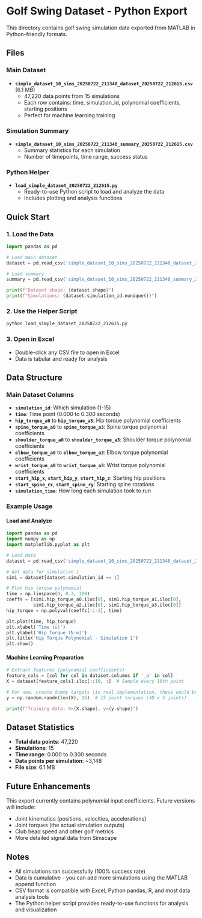 # Golf Swing Dataset - Python Export

This directory contains golf swing simulation data exported from MATLAB in Python-friendly formats.

## Files

### Main Dataset
- **`simple_dataset_10_sims_20250722_211348_dataset_20250722_212615.csv`** (6.1 MB)
  - 47,220 data points from 15 simulations
  - Each row contains: time, simulation_id, polynomial coefficients, starting positions
  - Perfect for machine learning training

### Simulation Summary
- **`simple_dataset_10_sims_20250722_211348_summary_20250722_212615.csv`**
  - Summary statistics for each simulation
  - Number of timepoints, time range, success status

### Python Helper
- **`load_simple_dataset_20250722_212615.py`**
  - Ready-to-use Python script to load and analyze the data
  - Includes plotting and analysis functions

## Quick Start

### 1. Load the Data
```python
import pandas as pd

# Load main dataset
dataset = pd.read_csv('simple_dataset_10_sims_20250722_211348_dataset_20250722_212615.csv')

# Load summary
summary = pd.read_csv('simple_dataset_10_sims_20250722_211348_summary_20250722_212615.csv')

print(f"Dataset shape: {dataset.shape}")
print(f"Simulations: {dataset.simulation_id.nunique()}")
```

### 2. Use the Helper Script
```bash
python load_simple_dataset_20250722_212615.py
```

### 3. Open in Excel
- Double-click any CSV file to open in Excel
- Data is tabular and ready for analysis

## Data Structure

### Main Dataset Columns
- **`simulation_id`**: Which simulation (1-15)
- **`time`**: Time point (0.000 to 0.300 seconds)
- **`hip_torque_a0`** to **`hip_torque_a3`**: Hip torque polynomial coefficients
- **`spine_torque_a0`** to **`spine_torque_a3`**: Spine torque polynomial coefficients
- **`shoulder_torque_a0`** to **`shoulder_torque_a3`**: Shoulder torque polynomial coefficients
- **`elbow_torque_a0`** to **`elbow_torque_a3`**: Elbow torque polynomial coefficients
- **`wrist_torque_a0`** to **`wrist_torque_a3`**: Wrist torque polynomial coefficients
- **`start_hip_x`**, **`start_hip_y`**, **`start_hip_z`**: Starting hip positions
- **`start_spine_rx`**, **`start_spine_ry`**: Starting spine rotations
- **`simulation_time`**: How long each simulation took to run

### Example Usage

#### Load and Analyze
```python
import pandas as pd
import numpy as np
import matplotlib.pyplot as plt

# Load data
dataset = pd.read_csv('simple_dataset_10_sims_20250722_211348_dataset_20250722_212615.csv')

# Get data for simulation 1
sim1 = dataset[dataset.simulation_id == 1]

# Plot hip torque polynomial
time = np.linspace(0, 0.3, 100)
coeffs = [sim1.hip_torque_a0.iloc[0], sim1.hip_torque_a1.iloc[0], 
          sim1.hip_torque_a2.iloc[0], sim1.hip_torque_a3.iloc[0]]
hip_torque = np.polyval(coeffs[::-1], time)

plt.plot(time, hip_torque)
plt.xlabel('Time (s)')
plt.ylabel('Hip Torque (N⋅m)')
plt.title('Hip Torque Polynomial - Simulation 1')
plt.show()
```

#### Machine Learning Preparation
```python
# Extract features (polynomial coefficients)
feature_cols = [col for col in dataset.columns if '_a' in col]
X = dataset[feature_cols].iloc[::10, :]  # Sample every 10th point

# For now, create dummy targets (in real implementation, these would be joint torques)
y = np.random.randn(len(X), 15)  # 15 joint torques (3D x 5 joints)

print(f"Training data: X={X.shape}, y={y.shape}")
```

## Dataset Statistics

- **Total data points**: 47,220
- **Simulations**: 15
- **Time range**: 0.000 to 0.300 seconds
- **Data points per simulation**: ~3,148
- **File size**: 6.1 MB

## Future Enhancements

This export currently contains polynomial input coefficients. Future versions will include:
- Joint kinematics (positions, velocities, accelerations)
- Joint torques (the actual simulation outputs)
- Club head speed and other golf metrics
- More detailed signal data from Simscape

## Notes

- All simulations ran successfully (100% success rate)
- Data is cumulative - you can add more simulations using the MATLAB append function
- CSV format is compatible with Excel, Python pandas, R, and most data analysis tools
- The Python helper script provides ready-to-use functions for analysis and visualization 